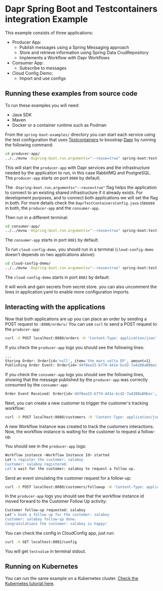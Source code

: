 # Dapr Spring Boot and Testcontainers integration Example

This example consists of three applications:
- Producer App: 
  - Publish messages using a Spring Messaging approach 
  - Store and retrieve information using Spring Data CrudRepository 
  - Implements a Workflow with Dapr Workflows
- Consumer App:
  - Subscribe to messages
- Cloud Config Demo:
  - Import and use configs

## Running these examples from source code

To run these examples you will need: 
- Java SDK
- Maven
- Docker or a container runtime such as Podman

From the `spring-boot-examples/` directory you can start each service using the test configuration that uses 
[Testcontainers](https://testcontainers.com) to boostrap [Dapr](https://dapr.io) by running the following command: 

<!-- STEP
name: Run Demo Producer Service
match_order: none
output_match_mode: substring
expected_stdout_lines:
- 'Started ProducerApplication'
background: true
expected_return_code: 143
sleep: 30
timeout_seconds: 45
-->
<!-- Timeout for above service must be more than sleep + timeout for the client-->

```sh
cd producer-app/
../../mvnw -Dspring-boot.run.arguments="--reuse=true" spring-boot:test-run
```

<!-- END_STEP -->

This will start the `producer-app` with Dapr services and the infrastructure needed by the application to run, 
in this case RabbitMQ and PostgreSQL. The `producer-app` starts on port `8080` by default.

The `-Dspring-boot.run.arguments="--reuse=true"` flag helps the application to connect to an existing shared 
infrastructure if it already exists. For development purposes, and to connect both applications we will set the flag
in both. For more details check the `DaprTestContainersConfig.java` classes in both, the `producer-app` and the `consumer-app`.

Then run in a different terminal:

<!-- STEP
name: Run Demo Consumer Service
match_order: none
output_match_mode: substring
expected_stdout_lines:
- 'Started ConsumerApplication'
background: true
expected_return_code: 143
sleep: 30
timeout_seconds: 45
-->
<!-- Timeout for above service must be more than sleep + timeout for the client-->

```sh
cd consumer-app/
../../mvnw -Dspring-boot.run.arguments="--reuse=true" spring-boot:test-run
```

<!-- END_STEP -->
The `consumer-app` starts in port `8081` by default.

To run `cloud-config-demo`, you should run in a terminal (`cloud-config-demo` doesn't depends on two applications above):
<!-- STEP
name: Run Demo Producer Service
match_order: none
output_match_mode: substring
expected_stdout_lines:
- 'Started CloudConfigApplication'
background: true
expected_return_code: 143
sleep: 30
timeout_seconds: 45
-->
<!-- Timeout for above service must be more than sleep + timeout for the client-->

```sh
cd cloud-config-demo/
../../mvnw -Dspring-boot.run.arguments="--reuse=true" spring-boot:test-run
```

<!-- END_STEP -->

The `cloud-config-demo` starts in port `8082` by default.

It will work and gain secrets from secret store. you can also uncomment the lines in application.yaml to enable more configuration imports.

## Interacting with the applications

Now that both applications are up you can place an order by sending a POST request to `:8080/orders/`
You can use `curl` to send a POST request to the `producer-app`: 


<!-- STEP
name: Send POST request to Producer App
match_order: none
output_match_mode: substring
expected_stdout_lines:
- 'Order Stored and Event Published'
background: true
sleep: 1
timeout_seconds: 2
-->
<!-- Timeout for above service must be more than sleep + timeout for the client-->

```sh
curl -X POST localhost:8080/orders -H 'Content-Type: application/json' -d '{ "item": "the mars volta EP", "amount": 1 }'
```

<!-- END_STEP -->


If you check the `producer-app` logs you should see the following lines: 

```bash
...
Storing Order: Order{id='null', item='the mars volta EP', amount=1}
Publishing Order Event: Order{id='d4f8ea15-b774-441e-bcd2-7a4208a80bec', item='the mars volta EP', amount=1}

```

If you check the `consumer-app` logs you should see the following lines, showing that the message 
published by the `producer-app` was correctly consumed by the `consumer-app`:

```bash
Order Event Received: Order{id='d4f8ea15-b774-441e-bcd2-7a4208a80bec', item='the mars volta EP', amount=1}
```

Next, you can create a new customer to trigger the customer's tracking workflow: 

<!-- STEP
name: Start Customer Workflow
match_order: none
output_match_mode: substring
expected_stdout_lines:
- 'New Workflow Instance created for Customer'
background: true
sleep: 1
timeout_seconds: 2
-->
<!-- Timeout for above service must be more than sleep + timeout for the client-->

```sh
curl -X POST localhost:8080/customers -H 'Content-Type: application/json' -d '{ "customerName": "salaboy" }'
```

<!-- END_STEP -->

 
A new Workflow Instance was created to track the customers interactions. Now, the workflow instance
is waiting for the customer to request a follow-up. 

You should see in the `producer-app` logs: 

```bash
Workflow instance <Workflow Instance Id> started
Let's register the customer: salaboy
Customer: salaboy registered.
Let's wait for the customer: salaboy to request a follow up.
```

Send an event simulating the customer request for a follow-up:

<!-- STEP
name: Emit Customer Follow-up event
match_order: none
output_match_mode: substring
expected_stdout_lines:
- 'Customer Follow-up requested'
background: true
sleep: 1
timeout_seconds: 5
-->
<!-- Timeout for above service must be more than sleep + timeout for the client-->

```sh
curl -X POST localhost:8080/customers/followup -H 'Content-Type: application/json' -d '{ "customerName": "salaboy" }'
```

<!-- END_STEP -->

In the `producer-app` logs you should see that the workflow instance id moved forward to the Customer Follow Up activity: 

```bash
Customer follow-up requested: salaboy
Let's book a follow up for the customer: salaboy
Customer: salaboy follow-up done.
Congratulations the customer: salaboy is happy!
```

You can check the config in CloudConfig app, just run:

<!-- STEP
name: Send GET request to CloudConfig App
match_order: none
output_match_mode: substring
expected_stdout_lines:
- 'testvalue'
background: true
sleep: 1
timeout_seconds: 2
-->
<!-- Timeout for above service must be more than sleep + timeout for the client-->

```sh
curl -X GET localhost:8082/config
```

<!-- END_STEP -->

You will get `testvalue` in terminal stdout.

## Running on Kubernetes

You can run the same example on a Kubernetes cluster. [Check the Kubernetes tutorial here](kubernetes/README.md).
